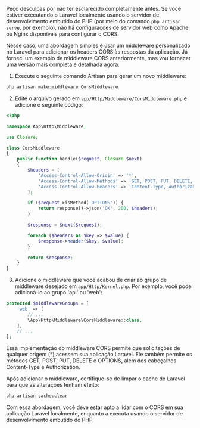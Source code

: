 Peço desculpas por não ter esclarecido completamente antes. Se você estiver executando o Laravel localmente usando o servidor de desenvolvimento embutido do PHP (por meio do comando `php artisan serve`, por exemplo), não há configurações de servidor web como Apache ou Nginx disponíveis para configurar o CORS.

Nesse caso, uma abordagem simples é usar um middleware personalizado no Laravel para adicionar os headers CORS às respostas da aplicação. Já forneci um exemplo de middleware CORS anteriormente, mas vou fornecer uma versão mais completa e detalhada agora:

1. Execute o seguinte comando Artisan para gerar um novo middleware:

```bash
php artisan make:middleware CorsMiddleware
```

2. Edite o arquivo gerado em `app/Http/Middleware/CorsMiddleware.php` e adicione o seguinte código:

```php
<?php

namespace App\Http\Middleware;

use Closure;

class CorsMiddleware
{
    public function handle($request, Closure $next)
    {
        $headers = [
            'Access-Control-Allow-Origin' => '*',
            'Access-Control-Allow-Methods' => 'GET, POST, PUT, DELETE, OPTIONS',
            'Access-Control-Allow-Headers' => 'Content-Type, Authorization',
        ];

        if ($request->isMethod('OPTIONS')) {
            return response()->json('OK', 200, $headers);
        }

        $response = $next($request);

        foreach ($headers as $key => $value) {
            $response->header($key, $value);
        }

        return $response;
    }
}
```

3. Adicione o middleware que você acabou de criar ao grupo de middleware desejado em `app/Http/Kernel.php`. Por exemplo, você pode adicioná-lo ao grupo 'api' ou 'web':

```php
protected $middlewareGroups = [
    'web' => [
        // ...
        \App\Http\Middleware\CorsMiddleware::class,
    ],
    // ...
];
```

Essa implementação do middleware CORS permite que solicitações de qualquer origem (*) acessem sua aplicação Laravel. Ele também permite os métodos GET, POST, PUT, DELETE e OPTIONS, além dos cabeçalhos Content-Type e Authorization.

Após adicionar o middleware, certifique-se de limpar o cache do Laravel para que as alterações tenham efeito:

```bash
php artisan cache:clear
```

Com essa abordagem, você deve estar apto a lidar com o CORS em sua aplicação Laravel localmente, enquanto a executa usando o servidor de desenvolvimento embutido do PHP.
